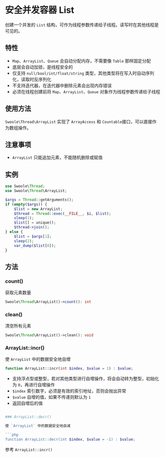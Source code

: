 # 安全并发容器 List

创建一个并发的 `List` 结构，可作为线程参数传递给子线程。读写时在其他线程是可见的。

## 特性
- `Map`、`ArrayList`、`Queue` 会自动分配内存，不需要像 `Table` 那样固定分配
- 底层会自动加锁，是线程安全的
- 仅支持 `null/bool/int/float/string` 类型，其他类型将在写入时自动序列化，读取时反序列化
- 不支持迭代器，在迭代器中删除元素会出现内存错误
- 必须在线程创建前将 `Map`、`ArrayList`、`Queue` 对象作为线程参数传递给子线程

## 使用方法
`Swoole\Thread\ArrayList` 实现了 `ArrayAccess` 和 `Countable`接口，可以直接作为数组操作。

## 注意事项
- `ArrayList` 只能追加元素，不能随机删除或赋值

## 实例

```php
use Swoole\Thread;
use Swoole\Thread\ArrayList;

$args = Thread::getArguments();
if (empty($args)) {
    $list = new ArrayList;
    $thread = Thread::exec(__FILE__, $i, $list);
    sleep(1);
    $list[] = unique();
    $thread->join();
} else {
    $list = $args[1];
    sleep(2);
    var_dump($list[0]);
}
```

## 方法

### count()
获取元素数量

```php
Swoole\Thread\ArrayList()->count(): int
```

### clean()
清空所有元素

```php
Swoole\Thread\ArrayList()->clean(): void
```

### ArrayList::incr()

使 `ArrayList` 中的数据安全地自增

```php
function ArrayList::incr(int $index, $value = 1) : $value;
```

- 支持浮点型或整型，若对其他类型进行自增操作，将会自动转为整型，初始化为 `0`，再进行自增操作
- `$index` 索引数字，必须是有效的索引地址，否则会抛出异常
- `$value` 自增的值，如果不传递则默认为 `1`
- 返回自增后的值

```php

### ArrayList::decr()

使 `ArrayList` 中的数据安全地自减

```php
function ArrayList::decr(int $index, $value = -1) : $value;
```

参考 `ArrayList::incr()`
